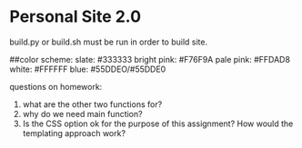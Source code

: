 # Personal Site 2.0

build.py or build.sh must be run in order to build site.

##color scheme:
slate: #333333
bright pink: #F76F9A
pale pink: #FFDAD8
white: #FFFFFF
blue: #55DDEO/#55DDE0


questions on homework:
1. what are the other two functions for?
2. why do we need main function?
3. Is the CSS option ok for the purpose of this assignment?
   How would the templating approach work?
